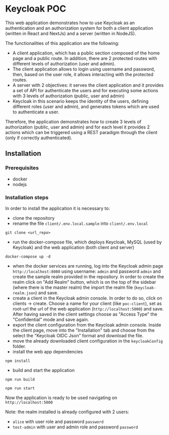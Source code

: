 # Keycloak POC

This web application demonstrates how to use Keycloak as an authentication and an authorization system for both a client application (written in React and NextJs) and a server (written in NodeJS).

The functionalities of this application are the following:

- A client application, which has a public section composed of the home page and a public route. In addition, there are 2 protected routes with different levels of authorization (user and admin).
- The client application allows to login using username and password, then, based on the user role, it allows interacting with the protected routes.
- A server with 2 objectives: it serves the client application and it provides a set of API for authenticate the users and for executing some actions with 3 levels of authorization (public, user and admin)
- Keycloak in this scenario keeps the identity of the users, defining different roles (user and admin), and generates tokens which are used to authenticate a user.

Therefore, the application demonstrates how to create 3 levels of authorization (public, user and admin) and for each level it provides 2 actions which can be triggered using a REST paradigm through the client (only if correctly authenticated).

## Installation

### Prerequisites

- docker
- nodejs

### Installation steps

In order to install the application it is necessary to:

- clone the repository
- rename the file ``client/.env.local.sample`` into ``client/.env.local``

```shell script
git clone <url_repo>
```

- run the docker-compose file, which deploys Keycloak, MySQL (used by Keycloak) and the web application (both client and server)

```shell script
docker-compose up -d
```

- when the docker services are running, log into the Keycloak admin page `http://localhost:8080` using username: `admin` and password `admin` and create the sample realm provided in the repository. In order to create the realm click on "Add Realm" button, which is on the top of the sidebar (where there is the master realm) the import the realm file (`keycloak-realm.json`) and save.
- create a client in the Keycloak admin console. In order to do so, click on clients -> create. Choose a name for your client (like `poc-client`), set as root-url the url of the web application (`http://localhost:5000`) and save. After having saved in the client settings choose as "Access Type" the "Confidential" mode and save again.
- export the client configuration from the Keycloak admin console. Inside the client page, move into the "Installation" tab and choose from the select the "Keycloak OIDC Json" format and download the file.
- move the already downloaded client configuration in the ``keycloakConfig`` folder.
- install the web app dependencies

```shell script
npm install
```

- build and start the application

```shell script
npm run build

npm run start
```

Now the application is ready to be used navigating on ``http://localhost:5000``

Note: the realm installed is already configured with 2 users:

- ``alice`` with user role and password `password`
- ``test-admin`` with user and admin role and password `password`
